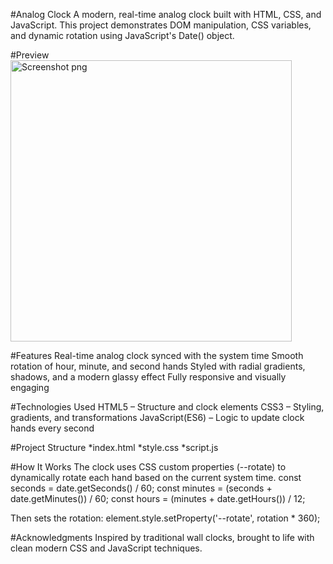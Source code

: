 #Analog Clock
A modern, real-time analog clock built with HTML, CSS, and JavaScript. This project demonstrates DOM manipulation, CSS variables, and dynamic rotation using JavaScript's Date() object.

#Preview
<img width="450" height="450" alt="Screenshot png" src="https://github.com/user-attachments/assets/b885f9fa-3eac-4618-997a-d9afae0ecdb9" />

#Features
Real-time analog clock synced with the system time
Smooth rotation of hour, minute, and second hands
Styled with radial gradients, shadows, and a modern glassy effect
Fully responsive and visually engaging

#Technologies Used
 HTML5 – Structure and clock elements
 CSS3 – Styling, gradients, and transformations
 JavaScript(ES6) – Logic to update clock hands every second

#Project Structure
*index.html
*style.css 
*script.js 

#How It Works
The clock uses CSS custom properties (--rotate) to dynamically rotate each hand based on the current system time.
const seconds = date.getSeconds() / 60;
     const minutes = (seconds + date.getMinutes()) / 60;
      const hours = (minutes + date.getHours()) / 12;
      
Then sets the rotation:
element.style.setProperty('--rotate', rotation * 360);

#Acknowledgments
Inspired by traditional wall clocks, brought to life with clean modern CSS and JavaScript techniques.
